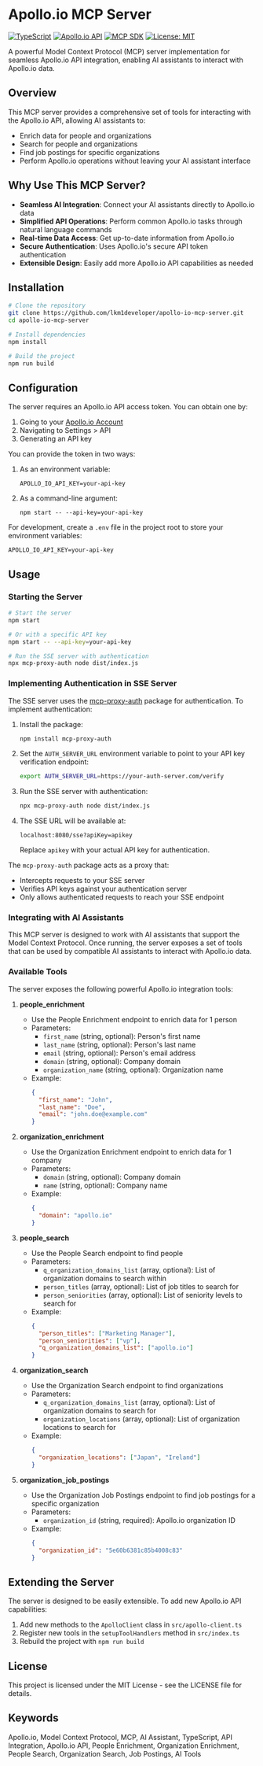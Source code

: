 # Apollo.io MCP Server

[![TypeScript](https://img.shields.io/badge/TypeScript-4.9.5-blue.svg)](https://www.typescriptlang.org/)
[![Apollo.io API](https://img.shields.io/badge/Apollo.io%20API-v1-orange.svg)](https://docs.apollo.io/reference/introduction)
[![MCP SDK](https://img.shields.io/badge/MCP%20SDK-1.8.0-green.svg)](https://github.com/modelcontextprotocol/sdk)
[![License: MIT](https://img.shields.io/badge/License-MIT-yellow.svg)](https://opensource.org/licenses/MIT)

A powerful Model Context Protocol (MCP) server implementation for seamless Apollo.io API integration, enabling AI assistants to interact with Apollo.io data.

## Overview

This MCP server provides a comprehensive set of tools for interacting with the Apollo.io API, allowing AI assistants to:

- Enrich data for people and organizations
- Search for people and organizations
- Find job postings for specific organizations
- Perform Apollo.io operations without leaving your AI assistant interface

## Why Use This MCP Server?

- **Seamless AI Integration**: Connect your AI assistants directly to Apollo.io data
- **Simplified API Operations**: Perform common Apollo.io tasks through natural language commands
- **Real-time Data Access**: Get up-to-date information from Apollo.io
- **Secure Authentication**: Uses Apollo.io's secure API token authentication
- **Extensible Design**: Easily add more Apollo.io API capabilities as needed

## Installation

```bash
# Clone the repository
git clone https://github.com/lkm1developer/apollo-io-mcp-server.git
cd apollo-io-mcp-server

# Install dependencies
npm install

# Build the project
npm run build
```

## Configuration

The server requires an Apollo.io API access token. You can obtain one by:

1. Going to your [Apollo.io Account](https://app.apollo.io/)
2. Navigating to Settings > API
3. Generating an API key

You can provide the token in two ways:

1. As an environment variable:
   ```
   APOLLO_IO_API_KEY=your-api-key
   ```

2. As a command-line argument:
   ```
   npm start -- --api-key=your-api-key
   ```

For development, create a `.env` file in the project root to store your environment variables:

```
APOLLO_IO_API_KEY=your-api-key
```

## Usage

### Starting the Server

```bash
# Start the server
npm start

# Or with a specific API key
npm start -- --api-key=your-api-key

# Run the SSE server with authentication
npx mcp-proxy-auth node dist/index.js
```

### Implementing Authentication in SSE Server

The SSE server uses the [mcp-proxy-auth](https://www.npmjs.com/package/mcp-proxy-auth) package for authentication. To implement authentication:

1. Install the package:
   ```bash
   npm install mcp-proxy-auth
   ```

2. Set the `AUTH_SERVER_URL` environment variable to point to your API key verification endpoint:
   ```bash
   export AUTH_SERVER_URL=https://your-auth-server.com/verify
   ```

3. Run the SSE server with authentication:
   ```bash
   npx mcp-proxy-auth node dist/index.js
   ```

4. The SSE URL will be available at:
   ```
   localhost:8080/sse?apiKey=apikey
   ```

   Replace `apikey` with your actual API key for authentication.

The `mcp-proxy-auth` package acts as a proxy that:
- Intercepts requests to your SSE server
- Verifies API keys against your authentication server
- Only allows authenticated requests to reach your SSE endpoint

### Integrating with AI Assistants

This MCP server is designed to work with AI assistants that support the Model Context Protocol. Once running, the server exposes a set of tools that can be used by compatible AI assistants to interact with Apollo.io data.

### Available Tools

The server exposes the following powerful Apollo.io integration tools:

1. **people_enrichment**
   - Use the People Enrichment endpoint to enrich data for 1 person
   - Parameters:
     - `first_name` (string, optional): Person's first name
     - `last_name` (string, optional): Person's last name
     - `email` (string, optional): Person's email address
     - `domain` (string, optional): Company domain
     - `organization_name` (string, optional): Organization name
   - Example:
     ```json
     {
       "first_name": "John",
       "last_name": "Doe",
       "email": "john.doe@example.com"
     }
     ```

2. **organization_enrichment**
   - Use the Organization Enrichment endpoint to enrich data for 1 company
   - Parameters:
     - `domain` (string, optional): Company domain
     - `name` (string, optional): Company name
   - Example:
     ```json
     {
       "domain": "apollo.io"
     }
     ```

3. **people_search**
   - Use the People Search endpoint to find people
   - Parameters:
     - `q_organization_domains_list` (array, optional): List of organization domains to search within
     - `person_titles` (array, optional): List of job titles to search for
     - `person_seniorities` (array, optional): List of seniority levels to search for
   - Example:
     ```json
     {
       "person_titles": ["Marketing Manager"],
       "person_seniorities": ["vp"],
       "q_organization_domains_list": ["apollo.io"]
     }
     ```

4. **organization_search**
   - Use the Organization Search endpoint to find organizations
   - Parameters:
     - `q_organization_domains_list` (array, optional): List of organization domains to search for
     - `organization_locations` (array, optional): List of organization locations to search for
   - Example:
     ```json
     {
       "organization_locations": ["Japan", "Ireland"]
     }
     ```

5. **organization_job_postings**
   - Use the Organization Job Postings endpoint to find job postings for a specific organization
   - Parameters:
     - `organization_id` (string, required): Apollo.io organization ID
   - Example:
     ```json
     {
       "organization_id": "5e60b6381c85b4008c83"
     }
     ```

## Extending the Server

The server is designed to be easily extensible. To add new Apollo.io API capabilities:

1. Add new methods to the `ApolloClient` class in `src/apollo-client.ts`
2. Register new tools in the `setupToolHandlers` method in `src/index.ts`
3. Rebuild the project with `npm run build`

## License

This project is licensed under the MIT License - see the LICENSE file for details.

## Keywords

Apollo.io, Model Context Protocol, MCP, AI Assistant, TypeScript, API Integration, Apollo.io API, People Enrichment, Organization Enrichment, People Search, Organization Search, Job Postings, AI Tools
